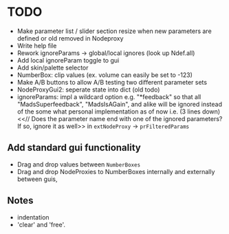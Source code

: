 # TODO

- Make parameter list / slider section resize when new parameters are defined or old removed in Nodeproxy
- Write help file
- Rework ignoreParams -> global/local ignores (look up Ndef.all)
- Add local ignoreParam toggle to gui
- Add skin/palette selector
- NumberBox: clip values (ex. volume can easily be set to -123)
- Make A/B buttons to allow A/B testing two different parameter sets
- NodeProxyGui2: seperate state into dict (old todo)
- ignoreParams: impl a wildcard option e.g. "*feedback" so that all "MadsSuperfeedback", "MadsIsAGain", and alike will be ignored instead of the some what personal implementation as of now i.e. (3 lines down) <<// Does the parameter name end with one of the ignored parameters? If so, ignore it as well>> in `extNodeProxy` -> `prFilteredParams`


## Add standard gui functionality

* Drag and drop values between `NumberBoxes`
* Drag and drop NodeProxies to NumberBoxes internally and externally between guis,

## Notes

* indentation
* 'clear' and 'free'.
